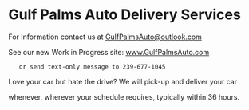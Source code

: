 # Gulf Palms Auto Delivery Services



For Information contact us at GulfPalmsAuto@outlook.com

See our new Work in Progress site: www.GulfPalmsAuto.com

       or send text-only message to 239-677-1045

Love your car but hate the drive? We will pick-up and deliver your car

whenever, wherever your schedule requires, typically within 36 hours.
